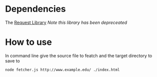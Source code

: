 # Dependencies
The [Request Library](https://www.npmjs.com/package/request) *Note this library has been depreceated*

# How to use
In command line give the source file to featch and the target directory to save to
```sh
node fetcher.js http://www.example.edu/ ./index.html
```
